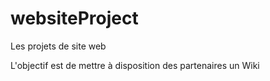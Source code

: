# websiteProject
Les projets de site web

L'objectif est de mettre à disposition des partenaires un Wiki
